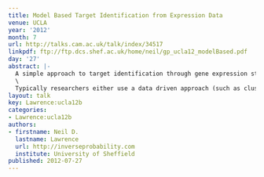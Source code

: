 ```yaml
---
title: Model Based Target Identification from Expression Data
venue: UCLA
year: '2012'
month: 7
url: http://talks.cam.ac.uk/talk/index/34517
linkpdf: ftp://ftp.dcs.shef.ac.uk/home/neil/gp_ucla12_modelBased.pdf
day: '27'
abstract: |-
  A simple approach to target identification through gene expression studies has been to cluster the expression profiles and look for coregulated genes within clusters. Within systems biology mechanistic models of gene expression are typically constructed through differential equations. mRNA’s production is taken to be proportional to transcription factor activity (with the proportionality given by the sensitivity) and the mRNA is assumed to decay at a particular rate. The assumption that coregulated genes have similar profiles is equivalent to assuming both the decay and the sensitivity are high.\
  \
  Typically researchers either use a data driven approach (such as clustering) or a model based approach (such as differential equations). In this talk we advocate hybrid techniques which have aspects of the mechanistic and data driven models. We combine simple differential equation models with Gaussian process priors to make probabilistic models with mechanistic underpinnings. We show applications in target identification from mRNA measurements.
layout: talk
key: Lawrence:ucla12b
categories:
- Lawrence:ucla12b
authors:
- firstname: Neil D.
  lastname: Lawrence
  url: http://inverseprobability.com
  institute: University of Sheffield
published: 2012-07-27
---
```


